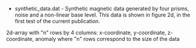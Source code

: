 - synthetic_data.dat - 
	Synthetic magnetic data generated by four prisms, noise and a non-linear base level. 
	This data is shown in figure 2d, in the first test of the current publication.

2d-array with "n" rows by 4 columns: x-coordinate, y-coordinate, z-coordinate, anomaly
where "n" rows correspond to the size of the data
